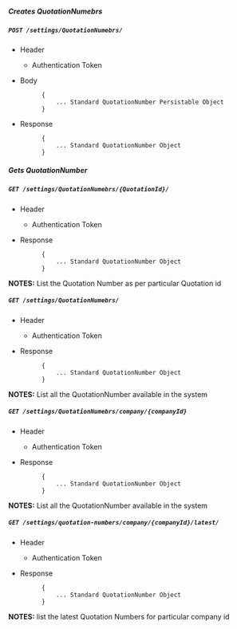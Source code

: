 ##### Creates QuotationNumebrs

##### `POST /settings/QuotationNumebrs/`
+ Header
	- Authentication Token


+ Body

            {
                ... Standard QuotationNumber Persistable Object
            }
            
+ Response

            {
                ... Standard QuotationNumber Object
            }
    

##### Gets QuotationNumber           
            
##### `GET /settings/QuotationNumebrs/{QuotationId}/`
+ Header 
	- Authentication Token

+ Response

			{
				... Standard QuotationNumber Object
			}

**NOTES:** List the Quotation Number as per particular Quotation id 

##### `GET /settings/QuotationNumebrs/`
+ Header
	- Authentication Token

+ Response 

			{
				... Standard QuotationNumber Object
			} 

**NOTES:** List all the QuotationNumber available in the system


##### `GET /settings/QuotationNumebrs/company/{companyId}`
+ Header
	- Authentication Token

+ Response

            {
                ... Standard QuotationNumber Object
            }
            
**NOTES:** List all the QuotationNumber available in the system

##### `GET /settings/quotation-numbers/company/{companyId}/latest/`
+ Header
	- Authentication Token

+ Response

            {
                ... Standard QuotationNumber Object
            }
            
**NOTES:** list the latest Quotation Numbers for particular company id